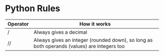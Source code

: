 # Python Rules

| Operator | How it works |
| --- | --- |
| /     | Always gives a decimal|
| //    | Always gives an integer (rounded down), so long as both operands (values) are integers too|



